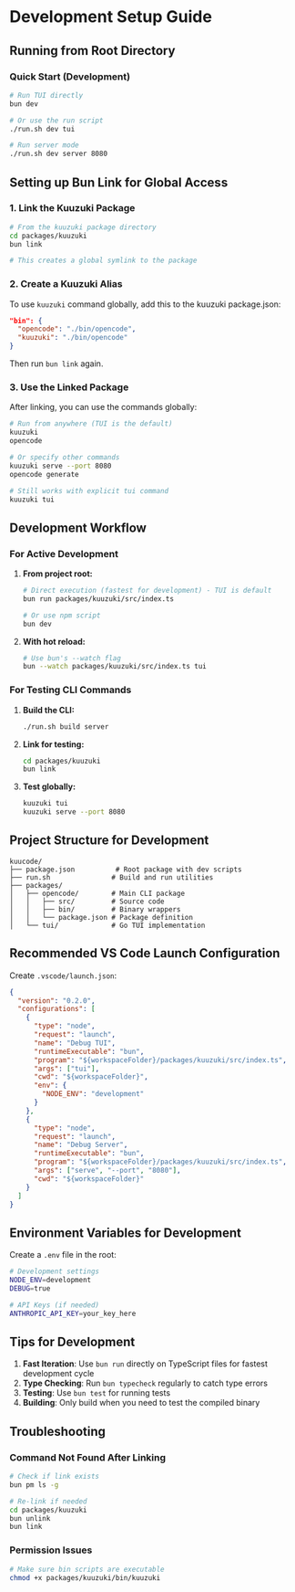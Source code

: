 # Development Setup Guide

## Running from Root Directory

### Quick Start (Development)
```bash
# Run TUI directly
bun dev

# Or use the run script
./run.sh dev tui

# Run server mode
./run.sh dev server 8080
```

## Setting up Bun Link for Global Access

### 1. Link the Kuuzuki Package
```bash
# From the kuuzuki package directory
cd packages/kuuzuki
bun link

# This creates a global symlink to the package
```

### 2. Create a Kuuzuki Alias
To use `kuuzuki` command globally, add this to the kuuzuki package.json:

```json
"bin": {
  "opencode": "./bin/opencode",
  "kuuzuki": "./bin/opencode"
}
```

Then run `bun link` again.

### 3. Use the Linked Package
After linking, you can use the commands globally:

```bash
# Run from anywhere (TUI is the default)
kuuzuki
opencode

# Or specify other commands
kuuzuki serve --port 8080
opencode generate

# Still works with explicit tui command
kuuzuki tui
```

## Development Workflow

### For Active Development
1. **From project root:**
   ```bash
   # Direct execution (fastest for development) - TUI is default
   bun run packages/kuuzuki/src/index.ts
   
   # Or use npm script
   bun dev
   ```

2. **With hot reload:**
   ```bash
   # Use bun's --watch flag
   bun --watch packages/kuuzuki/src/index.ts tui
   ```

### For Testing CLI Commands
1. **Build the CLI:**
   ```bash
   ./run.sh build server
   ```

2. **Link for testing:**
   ```bash
   cd packages/kuuzuki
   bun link
   ```

3. **Test globally:**
   ```bash
   kuuzuki tui
   kuuzuki serve --port 8080
   ```

## Project Structure for Development

```
kuucode/
├── package.json          # Root package with dev scripts
├── run.sh               # Build and run utilities
├── packages/
│   ├── opencode/        # Main CLI package
│   │   ├── src/         # Source code
│   │   ├── bin/         # Binary wrappers
│   │   └── package.json # Package definition
│   └── tui/             # Go TUI implementation
```

## Recommended VS Code Launch Configuration

Create `.vscode/launch.json`:

```json
{
  "version": "0.2.0",
  "configurations": [
    {
      "type": "node",
      "request": "launch",
      "name": "Debug TUI",
      "runtimeExecutable": "bun",
      "program": "${workspaceFolder}/packages/kuuzuki/src/index.ts",
      "args": ["tui"],
      "cwd": "${workspaceFolder}",
      "env": {
        "NODE_ENV": "development"
      }
    },
    {
      "type": "node",
      "request": "launch",
      "name": "Debug Server",
      "runtimeExecutable": "bun",
      "program": "${workspaceFolder}/packages/kuuzuki/src/index.ts",
      "args": ["serve", "--port", "8080"],
      "cwd": "${workspaceFolder}"
    }
  ]
}
```

## Environment Variables for Development

Create a `.env` file in the root:

```bash
# Development settings
NODE_ENV=development
DEBUG=true

# API Keys (if needed)
ANTHROPIC_API_KEY=your_key_here
```

## Tips for Development

1. **Fast Iteration**: Use `bun run` directly on TypeScript files for fastest development cycle
2. **Type Checking**: Run `bun typecheck` regularly to catch type errors
3. **Testing**: Use `bun test` for running tests
4. **Building**: Only build when you need to test the compiled binary

## Troubleshooting

### Command Not Found After Linking
```bash
# Check if link exists
bun pm ls -g

# Re-link if needed
cd packages/kuuzuki
bun unlink
bun link
```

### Permission Issues
```bash
# Make sure bin scripts are executable
chmod +x packages/kuuzuki/bin/kuuzuki
```